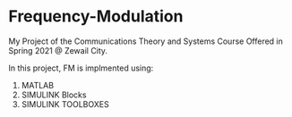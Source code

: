 # Frequency-Modulation

My Project of the Communications Theory and Systems Course Offered in Spring 2021 @ Zewail City.

In this project, FM is implmented using:

1) MATLAB
2) SIMULINK Blocks
3) SIMULINK TOOLBOXES


